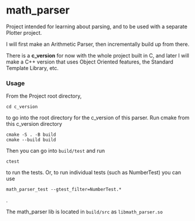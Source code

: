 # math_parser
Project intended for learning about parsing, and to be used with a separate Plotter project.

I will first make an Arithmetic Parser, then incrementally build up from there.

There is a <b>c_version</b> for now with the whole project built in C, and later I will make a C++ version that uses Object Oriented features, the Standard Template Library, etc.


### Usage
From the Project root directory,
```
cd c_version
```
to go into the root directory for the c_version of this parser. 
Run cmake from this c_version directory
```
cmake -S . -B build
cmake --build build
```

Then you can go into `build/test` and run
```
ctest
```
to run the tests.
Or, to run individual tests (such as NumberTest) you can use
```
math_parser_test --gtest_filter=NumberTest.*
```
.

The math_parser lib is located in `build/src` as `libmath_parser.so`

